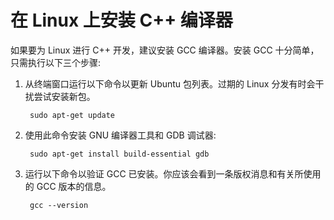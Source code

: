 <h1 data-loc-id="walkthrough.linux.install.compiler">在 Linux 上安装 C++ 编译器</h1>
<p data-loc-id="walkthrough.linux.text1">如果要为 Linux 进行 C++ 开发，建议安装 GCC 编译器。安装 GCC 十分简单，只需执行以下三个步骤:</p>
<ol>
<li><p data-loc-id="walkthrough.linux.text2">从终端窗口运行以下命令以更新 Ubuntu 包列表。过期的 Linux 分发有时会干扰尝试安装新包。</p>
<pre><code class="lang-bash"> sudo apt-<span class="hljs-built_in">get</span> <span class="hljs-keyword">update</span>
</code></pre>
</li>
<li><p data-loc-id="walkthrough.linux.text3">使用此命令安装 GNU 编译器工具和 GDB 调试器:</p>
<pre><code class="lang-bash"> sudo apt-<span class="hljs-meta">get</span> install <span class="hljs-keyword">build-essential </span>gdb
</code></pre>
</li>
<li><p data-loc-id="walkthrough.linux.text4">运行以下命令以验证 GCC 已安装。你应该会看到一条版权消息和有关所使用的 GCC 版本的信息。</p>
<pre><code class="lang-bash"> gcc <span class="hljs-comment">--version</span>
</code></pre>
</li>
</ol>
